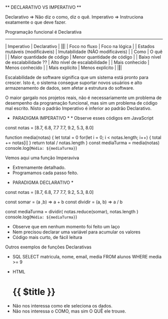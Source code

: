 ** DECLARATIVO VS IMPERATIVO **

Declarativo => Não diz o como, diz o quê.
Imperativo  => Instruciona exatamente o que deve fazer.

Programação funcional é Declarativa

_______________________________________________________________________
|            Imperativo            |            Declarativo           |
|__________________________________|__________________________________|
| Foco no fluxo                    | Foco na lógica                   |
| Estados mutáveis (modificáveis)  | Imutabilidade (NÃO modificáveis) |
| Como                             | O quê                            |
| Maior quantidade de código       | Menor quantidade de código       |
| Baixo nível de escalabilidade ?? | Alto nível de escalabilidade     |
| Mais conhecido                   | Menos conhecido                  |
| Mais explícito                   | Menos explícito                  |
|__________________________________|__________________________________|

Escalabilidade de software significa que um sistema está pronto para crescer.
Isto é, o sistema consegue suportar novos usuários e alto armazenamento de dados,
sem afetar a estrutura do software.

O maior gargalo nos projetos reais, não é necessariamente um problema de desempenho
da programação funcional, mas sim um problema de código mal escrito. Nisto o padrão
Imperativo é inferior ao padrão Declarativo.

 * PARADIGMA IMPERATIVO *                 * Observe esses códigos em JavaScript

const notas = [8.7, 6.8, 7.7 7.7, 9.2, 5.3, 8.0]

function media(notas) {
  let total = 0
  for(let i = 0; i < notas.length; i++) {
    total += notas[i]
  }
  return total / notas.length
}
const mediaTurma = media(notas)
console.log(`Média: ${mediaTurma}`)

 Vemos aqui uma função Imperaviva
- Extremamente detalhado.
- Programamos cada passo feito.

 * PARADIGMA DECLARATIVO *

const notas = [8.7, 6.8, 7.7 7.7, 9.2, 5.3, 8.0]

const somar = (a ,b) => a + b
const dividir = (a, b) => a / b 

const mediaTurma = dividir(
  notas.reduce(somar),
  notas.length
)
console.log(`Média: ${mediaTurma}`)

- Observe que em nenhum momento foi feito um laço
- Nem precisou declarar uma variável para acumular os valores
- Código mais curto, de fácil leitura

Outros exemplos de funções Declarativas

* SQL
  SELECT 
    matricula, nome, email, media
  FROM
    alunos
  WHERE
    media >= 9

* HTML
  <div class="featured-content">
    <div class="row">
      <div class="page-title">
        <h1 class="nomargin shadow">{{ $title }}</h1>
      </div>
    </div>  
  </div>    

- Não nos interessa como ele seleciona os dados.
- Não nos interessa o COMO, mas sim O QUÊ ele trouxe.